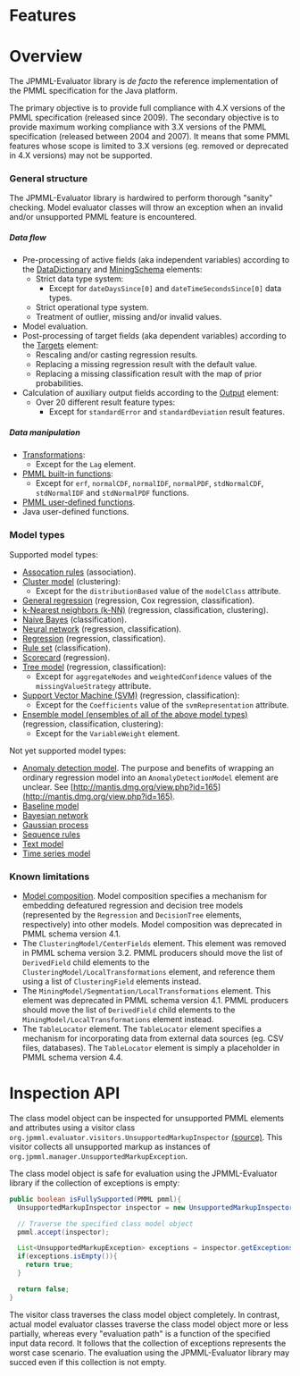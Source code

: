 Features
========

# Overview #

The JPMML-Evaluator library is *de facto* the reference implementation of the PMML specification for the Java platform.

The primary objective is to provide full compliance with 4.X versions of the PMML specification (released since 2009). The secondary objective is to provide maximum working compliance with 3.X versions of the PMML specification (released between 2004 and 2007). It means that some PMML features whose scope is limited to 3.X versions (eg. removed or deprecated in 4.X versions) may not be supported.

### General structure ###

The JPMML-Evaluator library is hardwired to perform thorough "sanity" checking. Model evaluator classes will throw an exception when an invalid and/or unsupported PMML feature is encountered.

##### Data flow #####

* Pre-processing of active fields (aka independent variables) according to the [DataDictionary](http://www.dmg.org/pmml/v4-4/DataDictionary.html) and [MiningSchema](http://www.dmg.org/pmml/v4-4/MiningSchema.html) elements:
  * Strict data type system:
    * Except for `dateDaysSince[0]` and `dateTimeSecondsSince[0]` data types.
  * Strict operational type system.
  * Treatment of outlier, missing and/or invalid values.
* Model evaluation.
* Post-processing of target fields (aka dependent variables) according to the [Targets](http://www.dmg.org/pmml/v4-4/Targets.html) element:
  * Rescaling and/or casting regression results.
  * Replacing a missing regression result with the default value.
  * Replacing a missing classification result with the map of prior probabilities.
* Calculation of auxiliary output fields according to the [Output](http://www.dmg.org/pmml/v4-4/Output.html) element:
  * Over 20 different result feature types:
    * Except for `standardError` and `standardDeviation` result features.

##### Data manipulation #####

* [Transformations](http://www.dmg.org/pmml/v4-4/Transformations.html):
  * Except for the `Lag` element.
* [PMML built-in functions](http://www.dmg.org/pmml/v4-4/BuiltinFunctions.html):
  * Except for `erf`, `normalCDF`, `normalIDF`, `normalPDF`, `stdNormalCDF`, `stdNormalIDF` and `stdNormalPDF` functions.
* [PMML user-defined functions](http://www.dmg.org/pmml/v4-4/Functions.html).
* Java user-defined functions.

### Model types ###

Supported model types:

* [Assocation rules](http://www.dmg.org/pmml/v4-4/AssociationRules.html) (association).
* [Cluster model](http://www.dmg.org/pmml/v4-4/ClusteringModel.html) (clustering):
  * Except for the `distributionBased` value of the `modelClass` attribute.
* [General regression](http://www.dmg.org/pmml/v4-4/GeneralRegression.html) (regression, Cox regression, classification).
* [k-Nearest neighbors (k-NN)](http://www.dmg.org/pmml/v4-4/KNN.html) (regression, classification, clustering).
* [Naive Bayes](http://www.dmg.org/pmml/v4-4/NaiveBayes.html) (classification).
* [Neural network](http://www.dmg.org/pmml/v4-4/NeuralNetwork.html) (regression, classification).
* [Regression](http://www.dmg.org/pmml/v4-4/Regression.html) (regression, classification).
* [Rule set](http://www.dmg.org/pmml/v4-4/RuleSet.html) (classification).
* [Scorecard](http://www.dmg.org/pmml/v4-4/Scorecard.html) (regression).
* [Tree model](http://www.dmg.org/pmml/v4-4/TreeModel.html) (regression, classification):
  * Except for `aggregateNodes` and `weightedConfidence` values of the `missingValueStrategy` attribute.
* [Support Vector Machine (SVM)](http://www.dmg.org/pmml/v4-4/SupportVectorMachine.html) (regression, classification):
  * Except for the `Coefficients` value of the `svmRepresentation` attribute.
* [Ensemble model (ensembles of all of the above model types)](http://www.dmg.org/pmml/v4-4/MultipleModels.html) (regression, classification, clustering):
  * Except for the `VariableWeight` element.

Not yet supported model types:

* [Anomaly detection model](http://dmg.org/pmml/v4-4/AnomalyDetectionModel.html). The purpose and benefits of wrapping an ordinary regression model into an `AnomalyDetectionModel` element are unclear. See [http://mantis.dmg.org/view.php?id=165](http://mantis.dmg.org/view.php?id=165).
* [Baseline model](http://www.dmg.org/pmml/v4-4/BaselineModel.html)
* [Bayesian network](http://dmg.org/pmml/v4-4/BayesianNetwork.html)
* [Gaussian process](http://dmg.org/pmml/v4-4/GaussianProcess.html)
* [Sequence rules](http://www.dmg.org/pmml/v4-4/Sequence.html)
* [Text model](http://www.dmg.org/pmml/v4-4/Text.html)
* [Time series model](http://www.dmg.org/pmml/v4-4/TimeSeriesModel.html)

### Known limitations ###

* [Model composition](http://www.dmg.org/pmml/v4-4/MultipleModels.html). Model composition specifies a mechanism for embedding defeatured regression and decision tree models (represented by the `Regression` and `DecisionTree` elements, respectively) into other models. Model composition was deprecated in PMML schema version 4.1.
* The `ClusteringModel/CenterFields` element. This element was removed in PMML schema version 3.2. PMML producers should move the list of `DerivedField` child elements to the `ClusteringModel/LocalTransformations` element, and reference them using a list of `ClusteringField` elements instead.
* The `MiningModel/Segmentation/LocalTransformations` element. This element was deprecated in PMML schema version 4.1. PMML producers should move the list of `DerivedField` child elements to the `MiningModel/LocalTransformations` element instead.
* The `TableLocator` element. The `TableLocator` element specifies a mechanism for incorporating data from external data sources (eg. CSV files, databases). The `TableLocator` element is simply a placeholder in PMML schema version 4.4.

# Inspection API #

The class model object can be inspected for unsupported PMML elements and attributes using a visitor class `org.jpmml.evaluator.visitors.UnsupportedMarkupInspector` [(source)](https://github.com/jpmml/jpmml-evaluator/blob/master/pmml-evaluator/src/main/java/org/jpmml/evaluator/visitors/UnsupportedMarkupInspector.java). This visitor collects all unsupported markup as instances of `org.jpmml.manager.UnsupportedMarkupException`.

The class model object is safe for evaluation using the JPMML-Evaluator library if the collection of exceptions is empty:
```java
public boolean isFullySupported(PMML pmml){
  UnsupportedMarkupInspector inspector = new UnsupportedMarkupInspector();

  // Traverse the specified class model object
  pmml.accept(inspector);

  List<UnsupportedMarkupException> exceptions = inspector.getExceptions();
  if(exceptions.isEmpty()){
    return true;
  }

  return false;
}
```

The visitor class traverses the class model object completely. In contrast, actual model evaluator classes traverse the class model object more or less partially, whereas every "evaluation path" is a function of the specified input data record. It follows that the collection of exceptions represents the worst case scenario. The evaluation using the JPMML-Evaluator library may succed even if this collection is not empty.
